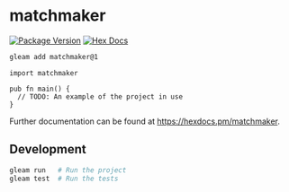 # matchmaker

[![Package Version](https://img.shields.io/hexpm/v/matchmaker)](https://hex.pm/packages/matchmaker)
[![Hex Docs](https://img.shields.io/badge/hex-docs-ffaff3)](https://hexdocs.pm/matchmaker/)

```sh
gleam add matchmaker@1
```
```gleam
import matchmaker

pub fn main() {
  // TODO: An example of the project in use
}
```

Further documentation can be found at <https://hexdocs.pm/matchmaker>.

## Development

```sh
gleam run   # Run the project
gleam test  # Run the tests
```
